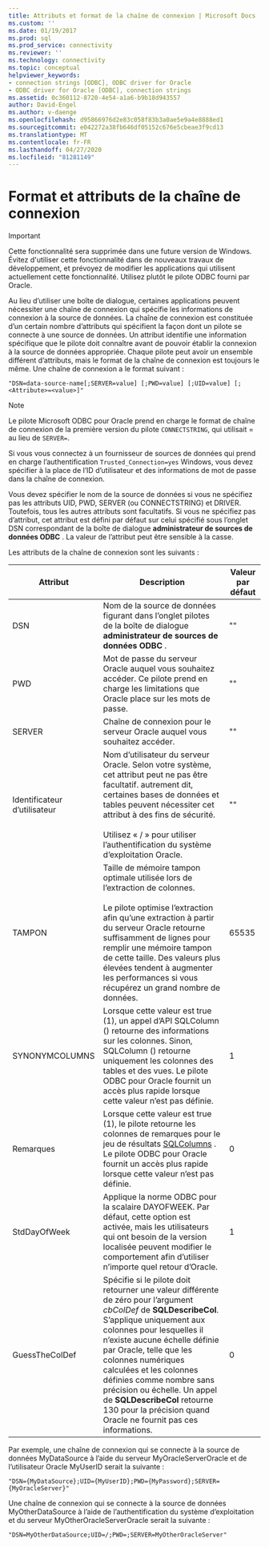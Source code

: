 ```yaml
---
title: Attributs et format de la chaîne de connexion | Microsoft Docs
ms.custom: ''
ms.date: 01/19/2017
ms.prod: sql
ms.prod_service: connectivity
ms.reviewer: ''
ms.technology: connectivity
ms.topic: conceptual
helpviewer_keywords:
- connection strings [ODBC], ODBC driver for Oracle
- ODBC driver for Oracle [ODBC], connection strings
ms.assetid: 0c360112-8720-4e54-a1a6-b9b18d943557
author: David-Engel
ms.author: v-daenge
ms.openlocfilehash: d95866976d2e83c058f83b3a0ae5e9a4e8888ed1
ms.sourcegitcommit: e042272a38fb646df05152c676e5cbeae3f9cd13
ms.translationtype: MT
ms.contentlocale: fr-FR
ms.lasthandoff: 04/27/2020
ms.locfileid: "81281149"
---
```

# <a name="connection-string-format-and-attributes"></a>Format et attributs de la chaîne de connexion
> [!IMPORTANT]  
>  Cette fonctionnalité sera supprimée dans une future version de Windows. Évitez d'utiliser cette fonctionnalité dans de nouveaux travaux de développement, et prévoyez de modifier les applications qui utilisent actuellement cette fonctionnalité. Utilisez plutôt le pilote ODBC fourni par Oracle.  
  
 Au lieu d’utiliser une boîte de dialogue, certaines applications peuvent nécessiter une chaîne de connexion qui spécifie les informations de connexion à la source de données. La chaîne de connexion est constituée d’un certain nombre d’attributs qui spécifient la façon dont un pilote se connecte à une source de données. Un attribut identifie une information spécifique que le pilote doit connaître avant de pouvoir établir la connexion à la source de données appropriée. Chaque pilote peut avoir un ensemble différent d’attributs, mais le format de la chaîne de connexion est toujours le même. Une chaîne de connexion a le format suivant :  
  
```  
"DSN=data-source-name[;SERVER=value] [;PWD=value] [;UID=value] [;<Attribute>=<value>]"  
```  
  
> [!NOTE]  
>  Le pilote Microsoft ODBC pour Oracle prend en charge le format de chaîne de connexion de la première version du pilote `CONNECTSTRING`, qui utilisait = au lieu de `SERVER=`.  
  
 Si vous vous connectez à un fournisseur de sources de données qui prend en charge l’authentification `Trusted_Connection=yes` Windows, vous devez spécifier à la place de l’ID d’utilisateur et des informations de mot de passe dans la chaîne de connexion.  
  
 Vous devez spécifier le nom de la source de données si vous ne spécifiez pas les attributs UID, PWD, SERVER (ou CONNECTSTRING) et DRIVER. Toutefois, tous les autres attributs sont facultatifs. Si vous ne spécifiez pas d’attribut, cet attribut est défini par défaut sur celui spécifié sous l’onglet DSN correspondant de la boîte de dialogue **administrateur de sources de données ODBC** . La valeur de l’attribut peut être sensible à la casse.  
  
 Les attributs de la chaîne de connexion sont les suivants :  
  
|Attribut|Description|Valeur par défaut|  
|---------------|-----------------|-------------------|  
|DSN|Nom de la source de données figurant dans l’onglet pilotes de la boîte de dialogue **administrateur de sources de données ODBC** .|""|  
|PWD|Mot de passe du serveur Oracle auquel vous souhaitez accéder. Ce pilote prend en charge les limitations que Oracle place sur les mots de passe.|""|  
|SERVER|Chaîne de connexion pour le serveur Oracle auquel vous souhaitez accéder.|""|  
|Identificateur d’utilisateur|Nom d’utilisateur du serveur Oracle. Selon votre système, cet attribut peut ne pas être facultatif. autrement dit, certaines bases de données et tables peuvent nécessiter cet attribut à des fins de sécurité.<br /><br /> Utilisez « / » pour utiliser l’authentification du système d’exploitation Oracle.|""|  
|TAMPON|Taille de mémoire tampon optimale utilisée lors de l’extraction de colonnes.<br /><br /> Le pilote optimise l’extraction afin qu’une extraction à partir du serveur Oracle retourne suffisamment de lignes pour remplir une mémoire tampon de cette taille. Des valeurs plus élevées tendent à augmenter les performances si vous récupérez un grand nombre de données.|65535|  
|SYNONYMCOLUMNS|Lorsque cette valeur est true (1), un appel d’API SQLColumn () retourne des informations sur les colonnes. Sinon, SQLColumn () retourne uniquement les colonnes des tables et des vues. Le pilote ODBC pour Oracle fournit un accès plus rapide lorsque cette valeur n’est pas définie.|1|  
|Remarques|Lorsque cette valeur est true (1), le pilote retourne les colonnes de remarques pour le jeu de résultats [SQLColumns](../../odbc/microsoft/level-1-api-functions-odbc-driver-for-oracle.md) . Le pilote ODBC pour Oracle fournit un accès plus rapide lorsque cette valeur n’est pas définie.|0|  
|StdDayOfWeek|Applique la norme ODBC pour la scalaire DAYOFWEEK. Par défaut, cette option est activée, mais les utilisateurs qui ont besoin de la version localisée peuvent modifier le comportement afin d’utiliser n’importe quel retour d’Oracle.|1|  
|GuessTheColDef|Spécifie si le pilote doit retourner une valeur différente de zéro pour l’argument *cbColDef* de **SQLDescribeCol**. S’applique uniquement aux colonnes pour lesquelles il n’existe aucune échelle définie par Oracle, telle que les colonnes numériques calculées et les colonnes définies comme nombre sans précision ou échelle. Un appel de **SQLDescribeCol** retourne 130 pour la précision quand Oracle ne fournit pas ces informations.|0|  
  
 Par exemple, une chaîne de connexion qui se connecte à la source de données MyDataSource à l’aide du serveur MyOracleServerOracle et de l’utilisateur Oracle MyUserID serait la suivante :  
  
```  
"DSN={MyDataSource};UID={MyUserID};PWD={MyPassword};SERVER={MyOracleServer}"  
```  
  
 Une chaîne de connexion qui se connecte à la source de données MyOtherDataSource à l’aide de l’authentification du système d’exploitation et du serveur MyOtherOracleServerOracle serait la suivante :  
  
```  
"DSN=MyOtherDataSource;UID=/;PWD=;SERVER=MyOtherOracleServer"  
```
